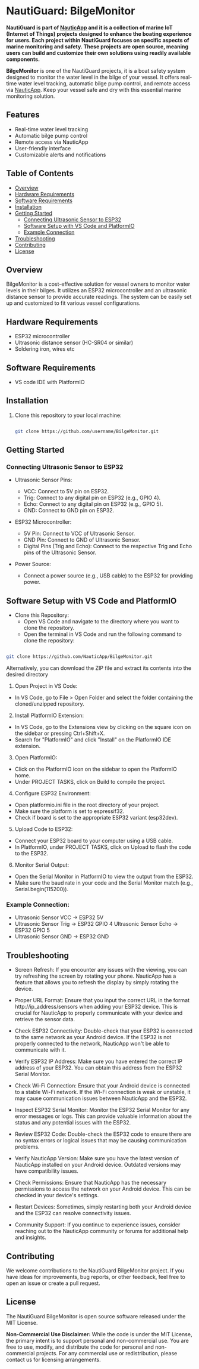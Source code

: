 # NautiGuard: BilgeMonitor

**NautiGuard is part of [NauticApp](https://nauticapp.github.io/) and it is a collection of marine IoT (Internet of Things) projects designed to enhance the boating experience for users. Each project within NautiGuard focuses on specific aspects of marine monitoring and safety. These projects are open source, meaning users can build and customize their own solutions using readily available components.**

**BilgeMonitor** is one of the NautiGuard projects, it is a boat safety system designed to monitor the water level in the bilge of your vessel. It offers real-time water level tracking, automatic bilge pump control, and remote access via [NauticApp](https://play.google.com/store/apps/details?id=io.dcoldeira.nauticapp&pli=1). Keep your vessel safe and dry with this essential marine monitoring solution.

## Features

- Real-time water level tracking
- Automatic bilge pump control
- Remote access via NauticApp
- User-friendly interface
- Customizable alerts and notifications

## Table of Contents

- [Overview](#overview)
- [Hardware Requirements](#hardware-requirements)
- [Software Requirements](#software-requirements)
- [Installation](#installation)
- [Getting Started](#getting-started)
  - [Connecting Ultrasonic Sensor to ESP32](#connecting-ultrasonic-sensor-to-esp32)
  - [Software Setup with VS Code and PlatformIO](#software-setup-with-vs-code-and-platformio)
  - [Example Connection](#example-connection)
- [Troubleshooting](#troubleshooting)
- [Contributing](#contributing)
- [License](#license)

## Overview

BilgeMonitor is a cost-effective solution for vessel owners to monitor water levels in their bilges. It utilizes an ESP32 microcontroller and an ultrasonic distance sensor to provide accurate readings. The system can be easily set up and customized to fit various vessel configurations.

## Hardware Requirements

- ESP32 microcontroller
- Ultrasonic distance sensor (HC-SR04 or similar)
- Soldering iron, wires etc

## Software Requirements

- VS code IDE with PlatformIO 

## Installation

1. Clone this repository to your local machine:

   ```bash

   git clone https://github.com/username/BilgeMonitor.git

## Getting Started

### Connecting Ultrasonic Sensor to ESP32

- Ultrasonic Sensor Pins:

   - VCC: Connect to 5V pin on ESP32.
   - Trig: Connect to any digital pin on ESP32 (e.g., GPIO 4).
   - Echo: Connect to any digital pin on ESP32 (e.g., GPIO 5).
   - GND: Connect to GND pin on ESP32.

- ESP32 Microcontroller:

   - 5V Pin: Connect to VCC of Ultrasonic Sensor.
   - GND Pin: Connect to GND of Ultrasonic Sensor.
   - Digital Pins (Trig and Echo): Connect to the respective Trig and Echo pins of the Ultrasonic Sensor.

- Power Source:

   - Connect a power source (e.g., USB cable) to the ESP32 for providing power.




## Software Setup with VS Code and PlatformIO
- Clone this Repository:
   - Open VS Code and navigate to the directory where you want to clone the repository.
   - Open the terminal in VS Code and run the following command to clone the repository:

```bash

git clone https://github.com/NauticApp/BilgeMonitor.git

```

Alternatively, you can download the ZIP file and extract its contents into the desired directory

1) Open Project in VS Code:

- In VS Code, go to File > Open Folder and select the folder containing the cloned/unzipped repository.

2) Install PlatformIO Extension:

- In VS Code, go to the Extensions view by clicking on the square icon on the sidebar or pressing Ctrl+Shift+X.
- Search for "PlatformIO" and click "Install" on the PlatformIO IDE extension.

3) Open PlatformIO:

- Click on the PlatformIO icon on the sidebar to open the PlatformIO home.
- Under PROJECT TASKS, click on Build to compile the project.

4) Configure ESP32 Environment:

- Open platformio.ini file in the root directory of your project.
- Make sure the platform is set to espressif32.
- Check if board is set to the appropriate ESP32 variant (esp32dev).

5) Upload Code to ESP32:

- Connect your ESP32 board to your computer using a USB cable.
- In PlatformIO, under PROJECT TASKS, click on Upload to flash the code to the ESP32.

6) Monitor Serial Output:

- Open the Serial Monitor in PlatformIO to view the output from the ESP32.
- Make sure the baud rate in your code and the Serial Monitor match (e.g., Serial.begin(115200)).

### Example Connection:

- Ultrasonic Sensor VCC -> ESP32 5V
- Ultrasonic Sensor Trig -> ESP32 GPIO 4
 Ultrasonic Sensor Echo -> ESP32 GPIO 5
- Ultrasonic Sensor GND -> ESP32 GND

## Troubleshooting

- Screen Refresh:
If you encounter any issues with the viewing, you can try refreshing the screen by rotating your phone. NauticApp has a feature that allows you to refresh the display by simply rotating the device.

- Proper URL Format:
Ensure that you input the correct URL in the format http://ip_address/sensors when adding your ESP32 device. This is crucial for NauticApp to properly communicate with your device and retrieve the sensor data.

- Check ESP32 Connectivity:
Double-check that your ESP32 is connected to the same network as your Android device. If the ESP32 is not properly connected to the network, NauticApp won't be able to communicate with it.

- Verify ESP32 IP Address:
Make sure you have entered the correct IP address of your ESP32. You can obtain this address from the ESP32 Serial Monitor.

- Check Wi-Fi Connection:
Ensure that your Android device is connected to a stable Wi-Fi network. If the Wi-Fi connection is weak or unstable, it may cause communication issues between NauticApp and the ESP32.

- Inspect ESP32 Serial Monitor:
Monitor the ESP32 Serial Monitor for any error messages or logs. This can provide valuable information about the status and any potential issues with the ESP32.

- Review ESP32 Code:
Double-check the ESP32 code to ensure there are no syntax errors or logical issues that may be causing communication problems.

- Verify NauticApp Version:
Make sure you have the latest version of NauticApp installed on your Android device. Outdated versions may have compatibility issues.

- Check Permissions:
Ensure that NauticApp has the necessary permissions to access the network on your Android device. This can be checked in your device's settings.

- Restart Devices:
Sometimes, simply restarting both your Android device and the ESP32 can resolve connectivity issues.

- Community Support:
If you continue to experience issues, consider reaching out to the NauticApp community or forums for additional help and insights.

## Contributing
We welcome contributions to the NautiGuard BilgeMonitor project. If you have ideas for improvements, bug reports, or other feedback, feel free to open an issue or create a pull request.

## License
The NautiGuard BilgeMonitor is open source software released under the MIT License.

**Non-Commercial Use Disclaimer:** While the code is under the MIT License, the primary intent is to support personal and non-commercial use. You are free to use, modify, and distribute the code for personal and non-commercial projects. For any commercial use or redistribution, please contact us for licensing arrangements.